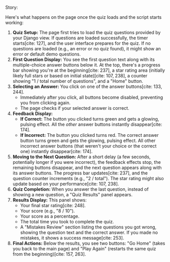 Story:

Here's what happens on the page once the quiz loads and the script starts working:

1.  **Quiz Setup:** The page first tries to load the quiz questions provided by your Django view. If questions are loaded successfully, the timer starts[cite: 127], and the user interface prepares for the quiz. If no questions are loaded (e.g., an error or no quiz found), it might show an error or default demo questions.
2.  **First Question Display:** You see the first question text along with its multiple-choice answer buttons below it. At the top, there's a progress bar showing you're at the beginning[cite: 237], a star rating area (initially likely full stars or based on initial state)[cite: 107, 238], a counter showing "1 / total number of questions", and a "Home" button.
3.  **Selecting an Answer:** You click on one of the answer buttons[cite: 133, 244].
    * Immediately after you click, all buttons become disabled, preventing you from clicking again.
    * The page checks if your selected answer is correct.
4.  **Feedback Display:**
    * **If Correct:** The button you clicked turns green and gets a glowing, pulsing effect. All the *other* answer buttons instantly disappear[cite: 174].
    * **If Incorrect:** The button you clicked turns red. The correct answer button turns green and gets the glowing, pulsing effect. All other incorrect answer buttons (that weren't your choice or the correct one) instantly disappear[cite: 174].
5.  **Moving to the Next Question:** After a short delay (a few seconds, potentially longer if you were incorrect), the feedback effects stop, the remaining buttons disappear, and the next question appears along with its answer buttons. The progress bar updates[cite: 237], and the question counter increments (e.g., "2 / total"). The star rating might also update based on your performance[cite: 107, 238].
6.  **Quiz Completion:** When you answer the last question, instead of showing a new question, a "Quiz Results" panel appears.
7.  **Results Display:** This panel shows:
    * Your final star rating[cite: 248].
    * Your score (e.g., "8 / 10").
    * Your score as a percentage.
    * The total time you took to complete the quiz.
    * A "Mistakes Review" section listing the questions you got wrong, showing the question text and the correct answer. If you made no mistakes, it shows a success message[cite: 253].
8.  **Final Actions:** Below the results, you see two buttons: "Go Home" (takes you back to the main page) and "Play Again" (restarts the same quiz from the beginning)[cite: 157, 263].